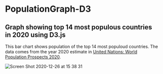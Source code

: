 # PopulationGraph-D3

## Graph showing top 14 most populous countries in 2020 using D3.js

This bar chart shows population of the top 14 most populoud countries. The data comes from the year 2020 estimate in [United Nations: World Population Prospects 2020](https://population.un.org/wpp/Download/Standard/Population/).

![Screen Shot 2020-12-26 at 15 38 31](https://user-images.githubusercontent.com/20348809/103158836-793f8200-4790-11eb-9a0c-69fa17bb0677.png)

